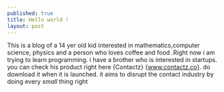 ```yaml
---
published: true
title: Hello world !
layout: post
---
```

This is a blog of a 14 yer old kid interested in mathematics,computer science, physics and a person who loves coffee  and food .Right now i am trying to learn programming. i have a brother who is interested in startups. you can check his product right here {Contactz} {www.contactz.co}. do download it when it is launched. it aims to disrupt the contact industry by doing every *small* thing right